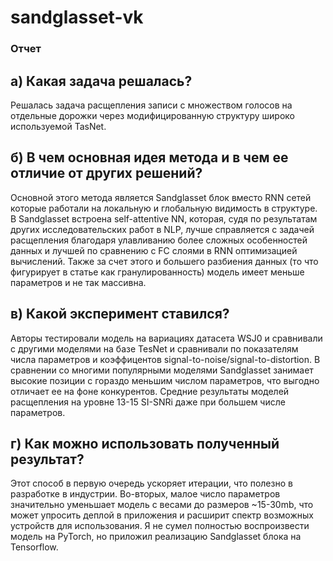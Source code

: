 # sandglasset-vk
### Отчет

## а) Какая задача решалась?

Решалась задача расщепления записи с множеством голосов на отдельные дорожки через модифицированную структуру широко используемой TasNet. 

## б) В чем основная идея метода и в чем ее отличие от других решений?

Основной этого метода является Sandglasset блок вместо RNN сетей которые работали на локальную и глобальную видимость в структуре. В Sandglasset встроена self-attentive NN, которая, судя по результатам других исследовательских работ в NLP, лучше справляется с задачей расщепления благодаря улавливанию более сложных особенностей данных и лучшей по сравнению с FC слоями в RNN оптимизацией вычислений. Также за счет этого и большего разбиения данных (то что фигурирует в статье как гранулированность) модель имеет меньше параметров и не так массивна.

## в) Какой эксперимент ставился?

Авторы тестировали модель на вариациях датасета  WSJ0 и сравнивали с другими моделями на базе TesNet и сравнивали по показателям числа параметров и коэффицентов signal-to-noise/signal-to-distortion. В сравнении со многими популярными моделями Sandglasset занимает высокие позиции с гораздо меньшим числом параметров, что выгодно отличает ее на фоне конкурентов. Средние результаты моделей расщепления на уровне 13-15 SI-SNRi даже при большем числе параметров.

## г) Как можно использовать полученный результат?

Этот способ в первую очередь ускоряет итерации, что полезно в разработке в индустрии. Во-вторых, малое число параметров значительно уменьшает модель с весами до размеров ~15-30mb, что может упросить деплой в приложения и расширит спектр возможных устройств для использования.
Я не сумел полностью воспроизвести модель на PyTorch, но приложил реализацию Sandglasset блока на Tensorflow.
